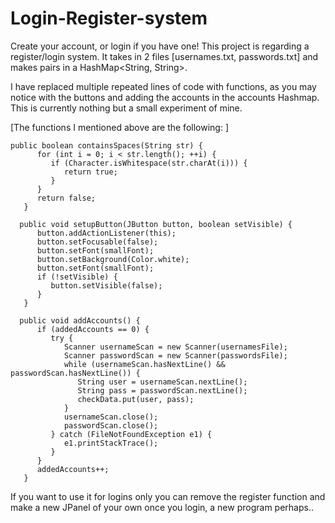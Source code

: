 # Login-Register-system
Create your account, or login if you have one! 
This project is regarding a register/login system. It takes in 2 files [usernames.txt, passwords.txt] and makes pairs in a HashMap<String, String>.

I have replaced multiple repeated lines of code with functions, as you may notice with the buttons and adding the accounts in the accounts Hashmap. This is currently nothing
but a small experiment of mine.

[The functions I mentioned above are the following: ]
```
public boolean containsSpaces(String str) {
      for (int i = 0; i < str.length(); ++i) {
         if (Character.isWhitespace(str.charAt(i))) {
            return true;
         }
      }
      return false;
   }

  public void setupButton(JButton button, boolean setVisible) {
      button.addActionListener(this);
      button.setFocusable(false);
      button.setFont(smallFont);
      button.setBackground(Color.white);
      button.setFont(smallFont);
      if (!setVisible) {
         button.setVisible(false);
      }
   }
   
  public void addAccounts() {
      if (addedAccounts == 0) {
         try {
            Scanner usernameScan = new Scanner(usernamesFile);
            Scanner passwordScan = new Scanner(passwordsFile);
            while (usernameScan.hasNextLine() && passwordScan.hasNextLine()) {
               String user = usernameScan.nextLine();
               String pass = passwordScan.nextLine();
               checkData.put(user, pass);
            }
            usernameScan.close();
            passwordScan.close();
         } catch (FileNotFoundException e1) {
            e1.printStackTrace();
         }
      }
      addedAccounts++;
   }
```

If you want to use it for logins only you can remove the register function and make a new JPanel of your own once you login, a new program perhaps..
